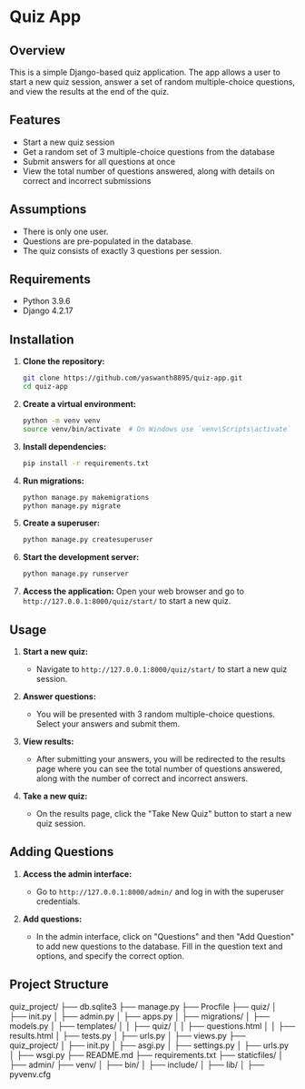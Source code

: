 # Quiz App

## Overview
This is a simple Django-based quiz application. The app allows a user to start a new quiz session, answer a set of random multiple-choice questions, and view the results at the end of the quiz.

## Features
- Start a new quiz session
- Get a random set of 3 multiple-choice questions from the database
- Submit answers for all questions at once
- View the total number of questions answered, along with details on correct and incorrect submissions

## Assumptions
- There is only one user.
- Questions are pre-populated in the database.
- The quiz consists of exactly 3 questions per session.

## Requirements
- Python 3.9.6
- Django 4.2.17

## Installation

1. **Clone the repository:**
    ```bash
    git clone https://github.com/yaswanth8895/quiz-app.git
    cd quiz-app
    ```

2. **Create a virtual environment:**
    ```bash
    python -m venv venv
    source venv/bin/activate  # On Windows use `venv\Scripts\activate`
    ```

3. **Install dependencies:**
    ```bash
    pip install -r requirements.txt
    ```

4. **Run migrations:**
    ```bash
    python manage.py makemigrations
    python manage.py migrate
    ```

5. **Create a superuser:**
    ```bash
    python manage.py createsuperuser
    ```

6. **Start the development server:**
    ```bash
    python manage.py runserver
    ```

7. **Access the application:**
    Open your web browser and go to `http://127.0.0.1:8000/quiz/start/` to start a new quiz.

## Usage

1. **Start a new quiz:**
    - Navigate to `http://127.0.0.1:8000/quiz/start/` to start a new quiz session.

2. **Answer questions:**
    - You will be presented with 3 random multiple-choice questions. Select your answers and submit them.

3. **View results:**
    - After submitting your answers, you will be redirected to the results page where you can see the total number of questions answered, along with the number of correct and incorrect answers.

4. **Take a new quiz:**
    - On the results page, click the "Take New Quiz" button to start a new quiz session.

## Adding Questions

1. **Access the admin interface:**
    - Go to `http://127.0.0.1:8000/admin/` and log in with the superuser credentials.

2. **Add questions:**
    - In the admin interface, click on "Questions" and then "Add Question" to add new questions to the database. Fill in the question text and options, and specify the correct option.

## Project Structure
quiz_project/ ├── db.sqlite3 ├── manage.py ├── Procfile ├── quiz/ │ ├── init.py │ ├── admin.py │ ├── apps.py │ ├── migrations/ │ ├── models.py │ ├── templates/ │ │ ├── quiz/ │ │ ├── questions.html │ │ ├── results.html │ ├── tests.py │ ├── urls.py │ ├── views.py ├── quiz_project/ │ ├── init.py │ ├── asgi.py │ ├── settings.py │ ├── urls.py │ ├── wsgi.py ├── README.md ├── requirements.txt ├── staticfiles/ │ ├── admin/ ├── venv/ │ ├── bin/ │ ├── include/ │ ├── lib/ │ ├── pyvenv.cfg

